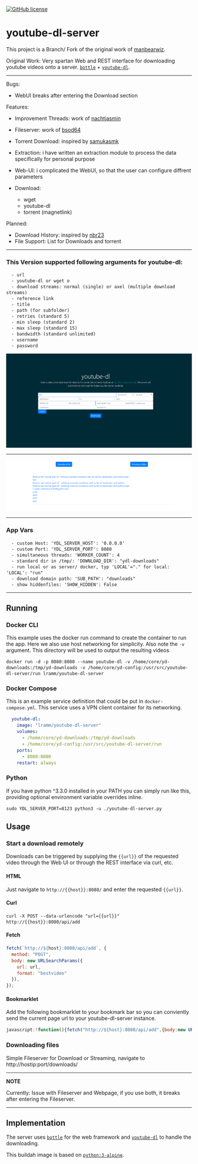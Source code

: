 [![GitHub license](https://img.shields.io/badge/license-MIT-blue.svg?style=flat-square)](https://raw.githubusercontent.com/manbearwiz/youtube-dl-server/master/LICENSE)

# youtube-dl-server

This project is a Branch/ Fork of the original work of [manbearwiz](https://github.com/manbearwiz/youtube-dl-server).

Original Work: Very spartan Web and REST interface for downloading youtube videos onto a server. [`bottle`](https://github.com/bottlepy/bottle) + [`youtube-dl`](https://github.com/rg3/youtube-dl).

---

Bugs:
  - WebUI breaks after entering the Download section

Features:

  - Improvement Threads: work of [nachtjasmin](https://github.com/nachtjasmin/youtube-dl-server/blob/master/youtube-dl-server.py)
  - Fileserver: work of [bsod64](https://gist.github.com/bsod64/c47c1251315d525793a9)
  - Torrent Download: inspired by [samukasmk](https://gist.github.com/samukasmk/940ca5d5abd9019e8b1af77c819e4ca9)
  - Extraction: i have written an extraction module to process the data specifically for personal purpose
  - Web-UI: i complicated the WebUI, so that the user can configure diffrent parameters
  
  - Download:
    - wget
    - youtube-dl
    - torrent (magnetlink)

Planned:

  - Download History: inspired by [nbr23](https://github.com/nbr23/youtube-dl-server)
  - File Support: List for Downloads and torrent

---

### This Version supported following arguments for youtube-dl:

<pre><code>  - url
  - youtube-dl or wget o
  - download streams: normal (single) or axel (multiple download streams)
  - reference link
  - title
  - path (for subfolder)
  - retries (standard 5)
  - min sleep (standard 2)
  - max sleep (standard 15)
  - bandwidth (standard unlimited)
  - username
  - password
</code></pre>

![screenshot][1]

---

![screenshot][2]

---

### App Vars
<pre><code>  - custom Host: 'YDL_SERVER_HOST': '0.0.0.0'
  - custom Port: 'YDL_SERVER_PORT': 8080
  - simultaneous threads: 'WORKER_COUNT': 4
  - standard dir in /tmp/: 'DOWNLOAD_DIR': "ydl-downloads"
  - run local or as server/ docker, typ 'LOCAL'="." for local: 'LOCAL': "run"
  - download domain path: 'SUB_PATH': "downloads"
  - show hiddenfiles: 'SHOW_HIDDEN': False
</code></pre>

---

## Running

### Docker CLI

This example uses the docker run command to create the container to run the app. Here we also use host networking for simplicity. Also note the `-v` argument. This directory will be used to output the resulting videos

```shell
docker run -d -p 8080:8080 --name youtube-dl -v /home/core/yd-downloads:/tmp/yd-downloads -v /home/core/yd-config:/usr/src/youtube-dl-server/run lramm/youtube-dl-server
```

### Docker Compose

This is an example service definition that could be put in `docker-compose.yml`. This service uses a VPN client container for its networking.

```yml
  youtube-dl:
    image: "lramm/youtube-dl-server"
    volumes:
      - /home/core/yd-downloads:/tmp/yd-downloads
      - /home/core/yd-config:/usr/src/youtube-dl-server/run
    ports:
      - 8080:8080
    restart: always
```

### Python

If you have python ^3.3.0 installed in your PATH you can simply run like this, providing optional environment variable overrides inline.

```shell
sudo YDL_SERVER_PORT=8123 python3 -u ./youtube-dl-server.py
```

## Usage

### Start a download remotely

Downloads can be triggered by supplying the `{{url}}` of the requested video through the Web UI or through the REST interface via curl, etc.

#### HTML

Just navigate to `http://{{host}}:8080/` and enter the requested `{{url}}`.

#### Curl

```shell
curl -X POST --data-urlencode "url={{url}}" http://{{host}}:8080/api/add
```

#### Fetch

```javascript
fetch(`http://${host}:8080/api/add`, {
  method: "POST",
  body: new URLSearchParams({
    url: url,
    format: "bestvideo"
  }),
});
```

#### Bookmarklet

Add the following bookmarklet to your bookmark bar so you can conviently send the current page url to your youtube-dl-server instance.

```javascript
javascript:!function(){fetch("http://${host}:8080/api/add",{body:new URLSearchParams({url:window.location.href,format:"bestvideo"}),method:"POST"})}();
```

### Downloading files

Simple Fileserver for Download or Streaming, navigate to http://hostip:port/downloads/

---
**NOTE**

Currently: Issue with Fileserver and Webpage, if you use both, it breaks after entering the Fileserver.

---

## Implementation

The server uses [`bottle`](https://github.com/bottlepy/bottle) for the web framework and [`youtube-dl`](https://github.com/rg3/youtube-dl) to handle the downloading.

This buildah image is based on [`python:3-alpine`](https://registry.hub.docker.com/_/python/).

[1]:docu/ui-download.png
[2]:docu/ui-fileserver.png
